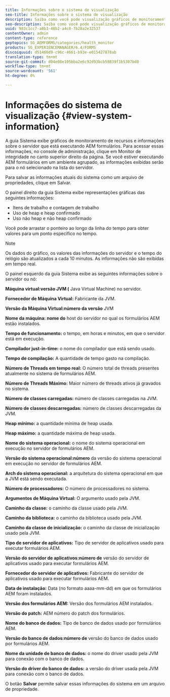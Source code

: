 ```yaml
---
title: Informações sobre o sistema de visualização
seo-title: Informações sobre o sistema de visualização
description: Saiba como você pode visualização gráficos de monitoramento de recursos e informações sobre o servidor que está executando AEM formulários.
seo-description: Saiba como você pode visualização gráficos de monitoramento de recursos e informações sobre o servidor que está executando AEM formulários.
uuid: 983c1cc7-a8b3-48b2-a4c8-7b28a2e32537
contentOwner: admin
content-type: reference
geptopics: SG_AEMFORMS/categories/health_monitor
products: SG_EXPERIENCEMANAGER/6.4/FORMS
discoiquuid: d51460d9-c96c-4661-b93e-e015427878ab
translation-type: tm+mt
source-git-commit: d04e08e105bba2e6c92d93bcb58839f1b5307bd8
workflow-type: tm+mt
source-wordcount: '561'
ht-degree: 0%

---
```



# Informações do sistema de visualização {#view-system-information}

A guia Sistema exibe gráficos de monitoramento de recursos e informações sobre o servidor que está executando AEM formulários. Para acessar essas informações, no console de administração, clique em Monitor de integridade no canto superior direito da página. Se você estiver executando AEM formulários em um ambiente agrupado, as informações exibidas serão para o nó selecionado na lista do servidor.

Para salvar as informações atuais do sistema como um arquivo de propriedades, clique em Salvar.

O painel direito da guia Sistema exibe representações gráficas das seguintes informações:

* Itens de trabalho e contagem de trabalho
* Uso de heap e heap confirmado
* Uso não heap e não heap confirmado

Você pode arrastar o ponteiro ao longo da linha do tempo para obter valores para um ponto específico no tempo.

>[!NOTE]
>
>Os dados do gráfico, os valores das informações do servidor e o tempo do relógio são atualizados a cada 10 minutos. As informações não são exibidas em tempo real.

O painel esquerdo da guia Sistema exibe as seguintes informações sobre o servidor ou nó:

**Máquina virtual:versão JVM (** Java Virtual Machine) no servidor.

**Fornecedor de Máquina Virtual:** Fabricante da JVM.

**Versão da Máquina Virtual:número da versão** JVM

**Nome da máquina: nome do** host do servidor no qual os formulários AEM estão instalados.

**Tempo de funcionamento:** o tempo, em horas e minutos, em que o servidor está em execução.

**Compilador just-in-time:** o nome do compilador que está sendo usado.

**Tempo de compilação:** A quantidade de tempo gasto na compilação.

**Número de Threads em tempo real:** O número total de threads presentes atualmente no sistema de formulários AEM.

**Número de Threads Máximo:** Maior número de threads ativos já gravados no sistema.

**Número de classes carregadas:** número de classes carregadas na JVM.

**Número de classes descarregadas:** número de classes descarregadas da JVM.

**Heap mínimo:** a quantidade mínima de heap usada.

**Heap máximo:** a quantidade máxima de heap usada.

**Nome do sistema operacional:** o nome do sistema operacional em execução no servidor de formulários AEM.

**Versão do sistema operacional:número** da versão do sistema operacional em execução no servidor de formulários AEM.

**Arch do sistema operacional:** a arquitetura do sistema operacional em que a JVM está sendo executada.

**Número de processadores:** O número de processadores no sistema.

**Argumentos de Máquina Virtual:** O argumento usado pela JVM.

**Caminho da classe:** o caminho da classe usado pela JVM.

**Caminho da biblioteca:** o caminho da biblioteca usado pela JVM.

**Caminho da classe de inicialização:** o caminho da classe de inicialização usado pela JVM.

**Tipo de servidor de aplicativos:** Tipo de servidor de aplicativos usado para executar formulários AEM.

**Versão do servidor de aplicativos:número de** versão do servidor de aplicativos usado para executar formulários AEM.

**Fornecedor do servidor de aplicativos:** Fabricante do servidor de aplicativos usado para executar formulários AEM.

**Data de instalação:** Data (no formato aaaa-mm-dd) em que os formulários AEM foram instalados.

**Versão dos formulários AEM:** Versão dos formulários AEM instalados.

**Versão do patch:** AEM número do patch dos formulários.

**Nome do banco de dados:** Tipo de banco de dados usado por formulários AEM.

**Versão do banco de dados:número de** versão do banco de dados usado por formulários AEM.

**Nome da unidade de banco de dados:** o nome do driver usado pela JVM para conexão com o banco de dados.

**Versão do driver do banco de dados:** a versão do driver usada pela JVM para conexão com o banco de dados.

O botão **Salvar** permite salvar essas informações do sistema em um arquivo de propriedade.
